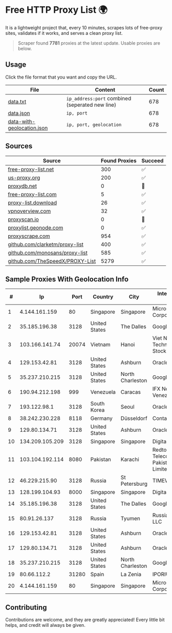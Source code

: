 
# Free HTTP Proxy List 🌍

It is a lightweight project that, every 10 minutes, scrapes lots of free-proxy sites, validates if it works, and serves a clean proxy list.


> Scraper found **7781** proxies at the latest update. Usable proxies are below.

## Usage

Click the file format that you want and copy the URL.


|File|Content|Count|
|----|-------|-----|
|[data.txt](https://raw.githubusercontent.com/themiralay/Proxy-List-World/master/data.txt)|`ip_address:port` combined (seperated new line)|678|
|[data.json](https://raw.githubusercontent.com/themiralay/Proxy-List-World/master/data.json)|`ip, port`|678|
|[data-with-geolocation.json](https://raw.githubusercontent.com/themiralay/Proxy-List-World/master/data-with-geolocation.json)|`ip, port, geolocation`|678|

## Sources

|Source|Found Proxies|Succeed|
|------|-------------|-------|
|[free-proxy-list.net](https://free-proxy-list.net)|300|✅|
|[us-proxy.org](https://www.us-proxy.org)|200|✅|
|[proxydb.net](http://proxydb.net)|0|🚫|
|[free-proxy-list.com](https://free-proxy-list.com/?page=&port=&type%5B%5D=http&type%5B%5D=https&up_time=0&search=Search)|5|✅|
|[proxy-list.download](https://www.proxy-list.download/HTTP)|26|✅|
|[vpnoverview.com](https://vpnoverview.com/privacy/anonymous-browsing/free-proxy-servers)|32|✅|
|[proxyscan.io](https://www.proxyscan.io)|0|🚫|
|[proxylist.geonode.com](https://proxylist.geonode.com/api/proxy-list?limit=300&page=1&sort_by=lastChecked&sort_type=desc&protocols=http,https)|0|✅|
|[proxyscrape.com](https://api.proxyscrape.com/v2/?request=displayproxies&protocol=http&timeout=10000&country=all&ssl=all&anonymity=all)|954|✅|
|[github.com/clarketm/proxy-list](https://raw.githubusercontent.com/clarketm/proxy-list/master/proxy-list-raw.txt)|400|✅|
|[github.com/monosans/proxy-list](https://raw.githubusercontent.com/monosans/proxy-list/main/proxies/http.txt)|585|✅|
|[github.com/TheSpeedX/PROXY-List](https://raw.githubusercontent.com/TheSpeedX/PROXY-List/master/http.txt)|5279|✅|


## Sample Proxies With Geolocation Info

|#|Ip|Port|Country|City|Internet Service Provider|
|-|--|----|-------|----|-------------------------|
|1|4.144.161.159|80|Singapore|Singapore|Microsoft Corporation|
|2|35.185.196.38|3128|United States|The Dalles|Google LLC|
|3|103.166.141.74|20074|Vietnam|Hanoi|Viet NAM Cloud Technology Joint Stock Company|
|4|129.153.42.81|3128|United States|Ashburn|Oracle Corporation|
|5|35.237.210.215|3128|United States|North Charleston|Google LLC|
|6|190.94.212.198|999|Venezuela|Caracas|IFX Networks Venezuela C.A.|
|7|193.122.98.1|3128|South Korea|Seoul|Oracle Corporation|
|8|38.242.230.228|8118|Germany|Düsseldorf|Contabo GmbH|
|9|129.80.134.71|3128|United States|Ashburn|Oracle Corporation|
|10|134.209.105.209|3128|Singapore|Singapore|DigitalOcean, LLC|
|11|103.104.192.114|8080|Pakistan|Karachi|Redtone Telecommunications Pakistan (Private) Limited|
|12|46.229.215.90|3128|Russia|St Petersburg|TIMEWEB|
|13|128.199.104.93|8000|Singapore|Singapore|DigitalOcean, LLC|
|14|35.185.196.38|3128|United States|The Dalles|Google LLC|
|15|80.91.26.137|3128|Russia|Tyumen|Russian company LLC|
|16|129.153.42.81|3128|United States|Ashburn|Oracle Corporation|
|17|129.80.134.71|3128|United States|Ashburn|Oracle Corporation|
|18|35.237.210.215|3128|United States|North Charleston|Google LLC|
|19|80.66.112.2|31280|Spain|La Zenia|IPORIUM|
|20|4.144.161.159|80|Singapore|Singapore|Microsoft Corporation|



## Contributing

Contributions are welcome, and they are greatly appreciated! Every
little bit helps, and credit will always be given.

